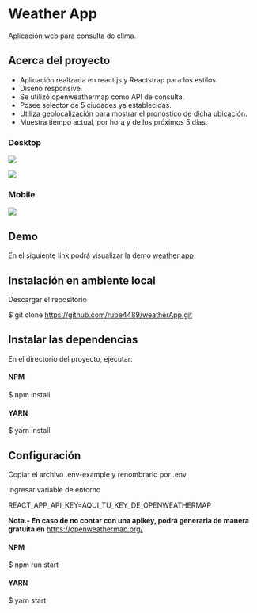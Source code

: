 # Weather App

Aplicación web para consulta de clima.

## Acerca del proyecto

- Aplicación realizada en react js y Reactstrap para los estilos.
- Diseño responsive.
- Se utilizó openweathermap como API de consulta.
- Posee selector de 5 ciudades ya establecidas.
- Utiliza geolocalización para mostrar el pronóstico de dicha ubicación.
- Muestra tiempo actual, por hora y de los próximos 5 días.

### Desktop

![](https://firebasestorage.googleapis.com/v0/b/document-app-5378b.appspot.com/o/weather1.png?alt=media&token=e84e87f7-3a91-401e-b2cb-7f2eb1b0ef97)

![](https://firebasestorage.googleapis.com/v0/b/document-app-5378b.appspot.com/o/weather2.png?alt=media&token=707bd5fb-dc84-470f-98c9-c9afc1204b77)

### Mobile

![](https://firebasestorage.googleapis.com/v0/b/document-app-5378b.appspot.com/o/phone.png?alt=media&token=d684fb7b-c33f-4465-9c23-446899fb2dbc)

## Demo

En el siguiente link podrá visualizar la demo [weather app](https://weather-query-app.netlify.app/ "weather app")

## Instalación en ambiente local

Descargar el repositorio

$ git clone https://github.com/rube4489/weatherApp.git

## Instalar las dependencias

En el directorio del proyecto, ejecutar:

#### NPM

$ npm install

#### YARN

$ yarn install

## Configuración

Copiar el archivo .env-example y renombrarlo por .env

Ingresar variable de entorno

REACT_APP_API_KEY=AQUI_TU_KEY_DE_OPENWEATHERMAP

**Nota.- En caso de no contar con una apikey, podrá generarla de manera gratuita en** https://openweathermap.org/

#### NPM

$ npm run start

#### YARN

$ yarn start
